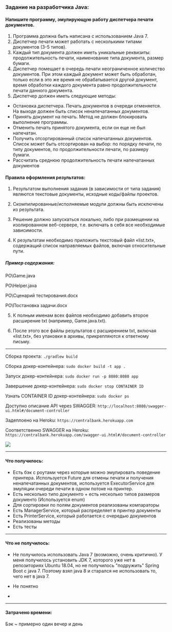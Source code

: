 ### Задание на разработчика Java:

#### Напишите программу, эмулирующую работу диспетчера печати документов.

1. Программа должна быть написана с использованием Java 7.
2. Диспетчер печати может работать с несколькими типами документов (3-5 типов).
3. Каждый тип документа должен иметь уникальные реквизиты: продолжительность печати, наименование типа документа, размер бумаги.
4. Диспетчер помещает в очередь печати неограниченное количество документов. При этом каждый документ может быть обработан,
 только если в это же время не обрабатывается другой документ, время обработки каждого документа равно продолжительности печати данного документа.
5. Диспетчер должен иметь следующие методы:
* Остановка диспетчера. Печать документов в очереди отменяется. На выходе должен быть список ненапечатанных документов.
* Принять документ на печать. Метод не должен блокировать выполнение программы.
* Отменить печать принятого документа, если он еще не был напечатан.
* Получить отсортированный список напечатанных документов. Список может быть отсортирован на выбор: по порядку печати,
 по типу документов, по продолжительности печати, по размеру бумаги.
* Рассчитать среднюю продолжительность печати напечатанных документов

 

#### Правила оформления результатов:

1. Результатом выполнения задания (в зависимости от типа задания) являются текстовые документы, исходные коды/файлы проектов.

2. Скомпилированные/исполняемые модули должны быть исключены из результата.

3. Решение должно запускаться локально, либо при размещении на изолированном веб-сервере, т.е. включать в себя все необходимые зависимости.

4. К результатам необходимо приложить текстовый файл «list.txt», содержащий список направляемых файлов, включая относительные пути.

##### Пример содержания:

PO\Game.java

PO\Helper.java

PO\Сценарий тестирования.docx

PO\Постановка задачи.docx

5. К полным именам всех файлов необходимо добавить второе расширение txt (например, Game.java.txt).

6. После этого все файлы результатов с расширением txt, включая «list.txt», без упаковки в архивы, прикрепляются к ответному письму.

----

Сборка проекта: `./gradlew build`

Сборка докер-контейнера: `sudo docker build -t app .`

Запуск докер-контейнера: `sudo docker run -p 8080:8080 app`

Завершение докер-контейнера: `sudo docker stop CONTAINER ID`

Узнать CONTAINER ID докер-контейнера: `sudo docker ps`

Доступно описание API через SWAGGER: `http://localhost:8080/swagger-ui.html#/document-controller`

Задеплоено на Heroku: `https://centralbank.herokuapp.com`

Соответственно SWAGGER на Heroku: `https://centralbank.herokuapp.com/swagger-ui.html#/document-controller`


<a href="https://priscree.ru/img/e1c9fb450395a3.png" target="_blank">
<img src="https://priscree.ru/img/e1c9fb450395a3.png" border="0"></a>

----

#### Что получилось:
* Есть бэк с роутами через которые можно эмулировать поведение принтера. Используется Future для отмены печати и 
получения ненапечатанных документов, используется ExecutorService для эмуляции очереди печати в одном потоке на принтер.
* Есть несколько типо документо + есть несколько типов размеров документо (Используется enum)
* Для сортировки по полям документов реализованы компараторы
* Есть ManagerService, который распределяет в принтер документы 
* Есть PrinterService, который работается с очередью документов
* Реализованы методы
* Есть тесты
----

#### Что не получилось:
* Не получилось использовать Java 7 (возможно, очень критично). У меня получилось установить JDK 7, которого уже нет в 
репозиториях Ubuntu 18.04, но не получилось "подружить" Spring Boot с java 7. Поэтому взял java 8 и старался не
 использовать то, чего нет в java 7.

* Не понятно
*

----
#### Затрачено времени:
Бэк ~ примерно один вечер и день
